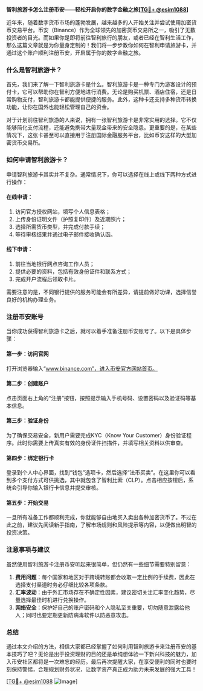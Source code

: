 **智利旅游卡怎么注册币安——轻松开启你的数字金融之旅[[TG💪+ @esim1088](https://t.me/s/esim1088)]**

近年来，随着数字货币市场的蓬勃发展，越来越多的人开始关注并尝试使用加密货币交易平台。币安（Binance）作为全球领先的加密货币交易所之一，吸引了无数投资者的目光。而如果你是即将前往智利旅行的朋友，或者已经在智利生活工作，那么这篇文章就是为你量身定制的！我们将一步步教你如何在智利申请旅游卡，并通过这个账户顺利注册币安，开启属于你的数字金融之旅。

### 什么是智利旅游卡？

首先，我们来了解一下智利旅游卡是什么。智利旅游卡是一种专门为游客设计的预付卡，它可以帮助你在智利方便地进行消费。无论是购买机票、酒店住宿，还是日常购物支付，智利旅游卡都能提供便捷的服务。此外，这种卡还支持多种货币转换功能，让你在国外也能轻松管理自己的资金。

对于计划前往智利旅游的人来说，拥有一张智利旅游卡是非常实用的选择。它不仅能够简化支付流程，还能避免携带大量现金带来的安全隐患。更重要的是，在某些情况下，这张卡甚至可以直接用于注册国际金融服务平台，比如币安这样的大型加密货币交易所。

### 如何申请智利旅游卡？

申请智利旅游卡其实并不复杂。通常情况下，你可以选择在线上或线下两种方式进行操作：

#### 在线申请：
1. 访问官方授权网站，填写个人信息表格；
2. 上传身份证明文件（护照复印件）及近期照片；
3. 选择所需货币类型，并完成付款手续；
4. 等待审核结果并通过电子邮件接收确认函。

#### 线下申请：
1. 前往当地银行网点咨询工作人员；
2. 提供必要的资料，包括有效身份证件和联系方式；
3. 完成开户流程后领取卡片。

需要注意的是，不同银行提供的服务可能会有所差异，请提前做好功课，选择信誉良好的机构办理业务。

### 注册币安账号

当你成功获得智利旅游卡之后，就可以着手准备注册币安账号了。以下是具体步骤：

#### 第一步：访问官网
打开浏览器输入“www.binance.com”，进入币安官方网站首页。

#### 第二步：创建账户
点击页面右上角的“注册”按钮，按照提示输入手机号码、设置密码以及验证码等基本信息。

#### 第三步：验证身份
为了确保交易安全，新用户需要完成KYC（Know Your Customer）身份验证程序。此时你需要上传真实有效的身份证件扫描件，并填写相关资料以供审查。

#### 第四步：绑定银行卡
登录到个人中心界面，找到“钱包”选项卡，然后选择“法币买卖”。在这里你可以看到多个支付方式可供挑选，其中就包含了智利比索（CLP）。点击相应按钮后，系统会引导你输入银行卡信息并提交审核。

#### 第五步：开始交易
一旦所有准备工作都顺利完成，你就能够自由地买入卖出各种加密货币了。不过在此之前，建议先阅读新手指南，了解市场规则和风险提示等内容，以便做出明智的投资决策。

### 注意事项与建议

虽然使用智利旅游卡注册币安听起来很简单，但仍然有一些细节需要特别留意：

1. **费用问题**：每个国家和地区对于跨境转账都会收取一定比例的手续费，因此在选择支付渠道时务必仔细比较各项条款。
2. **汇率波动**：由于外汇市场存在不确定性因素，建议密切关注汇率变化趋势，尽量选择最佳时机进行兑换操作。
3. **网络安全**：保护好自己的账户密码和个人隐私至关重要，切勿随意泄露给他人；同时也要定期更新防病毒软件以防恶意攻击。

### 总结

通过本文介绍的方法，相信大家都已经掌握了如何利用智利旅游卡来注册币安的基本技巧了吧？无论是出于投资理财的目的还是单纯想体验一下新兴科技的魅力，加入币安社区都将是一次难忘的经历。最后再次提醒大家，在享受便利的同时也要时刻保持警惕，合理规划财务状况，让数字资产真正成为助力未来发展的强大工具！

[[TG💪+ @esim1088](https://t.me/s/esim1088) ![Image](https://i.postimg.cc/4NQfJmqS/Snipaste-2025-05-13-00-14-12.png)]